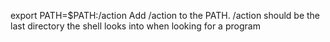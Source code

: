export PATH=$PATH:/action Add /action to the PATH. /action should be the last directory the shell looks into when looking for a program
